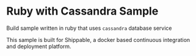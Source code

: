 Ruby with Cassandra Sample
=====================



Build sample written in ruby that uses `cassandra` database service

This sample is built for Shippable, a docker based continuous integration and deployment platform.
